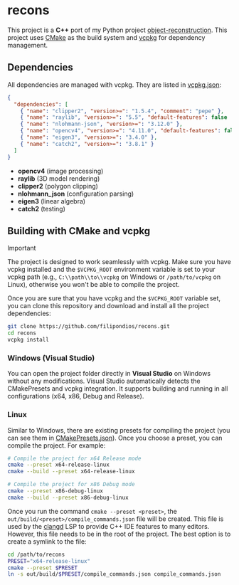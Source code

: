 
# recons
This project is a **C++** port of my Python project [object-reconstruction](https://github.com/filipondios/object-reconstruction). This project uses [CMake](https://github.com/Kitware/CMake) as the build system and
[vcpkg](https://github.com/microsoft/vcpkg) for dependency management.

## Dependencies
All dependencies are managed with vcpkg. They are listed in [vcpkg.json](vcpkg.json):
```json
{
  "dependencies": [
    { "name": "clipper2", "version>=": "1.5.4", "comment": "pepe" },
    { "name": "raylib", "version>=": "5.5", "default-features": false  },
    { "name": "nlohmann-json", "version>=": "3.12.0" },
    { "name": "opencv4", "version>=": "4.11.0", "default-features": false },
    { "name": "eigen3", "version>=": "3.4.0" },
    { "name": "catch2", "version>=": "3.8.1" }
  ]
}
```

- **opencv4** (image processing)
- **raylib** (3D model rendering)
- **clipper2** (polygon clipping)
- **nlohmann_json** (configuration parsing)
- **eigen3** (linear algebra)
- **catch2** (testing)

## Building with CMake and vcpkg
> [!IMPORTANT]
> The project is designed to work seamlessly with vcpkg. Make sure you have vcpkg installed and the `$VCPKG_ROOT`
> environment variable is set to your vcpkg path (e.g., `C:\\path\\to\\vcpkg` on Windows or `/path/to/vcpkg` on Linux),
> otherwise you won't be able to compile the project.

Once you are sure that you have vcpkg and the `$VCPKG_ROOT` variable set, you can clone this repository and
download and install all the project dependencies:
```sh
git clone https://github.com/filipondios/recons.git
cd recons
vcpkg install
```

### Windows (Visual Studio)
You can open the project folder directly in **Visual Studio** on Windows without any modifications.
Visual Studio automatically detects the CMakePresets and vcpkg integration. It supports building and running
in all configurations (x64, x86, Debug and Release).

### Linux
Similar to Windows, there are existing presets for compiling the project (you can see them in
[CMakePresets.json](CMakePresets.json)). Once you choose a
preset, you can compile the project. For example:
```sh
# Compile the project for x64 Release mode
cmake --preset x64-release-linux
cmake --build --preset x64-release-linux

# Compile the project for x86 Debug mode
cmake --preset x86-debug-linux
cmake --build --preset x86-debug-linux
```

Once you run the command `cmake --preset <preset>`, the `out/build/<preset>/compile_commands.json`
file will be created. This file is used by the [clangd](https://github.com/clangd/clangd) LSP
to provide C++ IDE features to many editors. However, this file needs to be in the
root of the project. The best option is to create a symlink to the file:
```sh
cd /path/to/recons
PRESET="x64-release-linux"
cmake --preset $PRESET
ln -s out/build/$PRESET/compile_commands.json compile_commands.json
```
